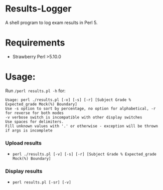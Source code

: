 # Results-Logger
A shell program to log exam results in Perl 5.

# Requirements
- Strawberry Perl >5.10.0

# Usage:
Run `/perl results.pl -h` for:

```
Usage: perl ./results.pl [-v] [-s] [-r] [Subject Grade % Expected_grade Mock(%) Boundary]
Use -s option to sort by percentage, no option for alphabetical, -r for reverse for both modes
-v verbose switch is incompatible with other display switches
Use spaces for delimiters.
Fill unknown values with '.' or otherwise - exception will be thrown if args is incomplete
```

### Upload results
- `perl ./results.pl [-v] [-s] [-r] [Subject Grade % Expected_grade Mock(%) Boundary]`

### Display results
- `perl results.pl [-sr] [-v]`
